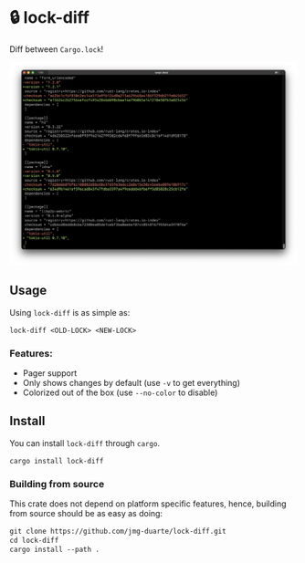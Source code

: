 # 🔒 lock-diff

Diff between `Cargo.lock`!

![](./static/screenshot.png)

## Usage

Using `lock-diff` is as simple as:

```
lock-diff <OLD-LOCK> <NEW-LOCK>
```

### Features:

- Pager support
- Only shows changes by default (use `-v` to get everything)
- Colorized out of the box (use `--no-color` to disable)


## Install

You can install `lock-diff` through `cargo`.

```
cargo install lock-diff
```

### Building from source

This crate does not depend on platform specific features, hence, building from source
should be as easy as doing:

```
git clone https://github.com/jmg-duarte/lock-diff.git
cd lock-diff
cargo install --path .
```
